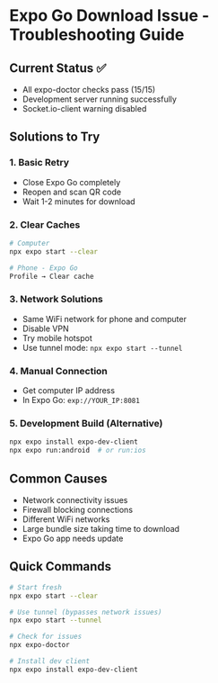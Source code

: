# Expo Go Download Issue - Troubleshooting Guide

## Current Status ✅
- All expo-doctor checks pass (15/15)
- Development server running successfully
- Socket.io-client warning disabled

## Solutions to Try

### 1. Basic Retry
- Close Expo Go completely
- Reopen and scan QR code
- Wait 1-2 minutes for download

### 2. Clear Caches
```bash
# Computer
npx expo start --clear

# Phone - Expo Go
Profile → Clear cache
```

### 3. Network Solutions
- Same WiFi network for phone and computer
- Disable VPN
- Try mobile hotspot
- Use tunnel mode: `npx expo start --tunnel`

### 4. Manual Connection
- Get computer IP address
- In Expo Go: `exp://YOUR_IP:8081`

### 5. Development Build (Alternative)
```bash
npx expo install expo-dev-client
npx expo run:android  # or run:ios
```

## Common Causes
- Network connectivity issues
- Firewall blocking connections
- Different WiFi networks
- Large bundle size taking time to download
- Expo Go app needs update

## Quick Commands
```bash
# Start fresh
npx expo start --clear

# Use tunnel (bypasses network issues)
npx expo start --tunnel

# Check for issues
npx expo-doctor

# Install dev client
npx expo install expo-dev-client
```
